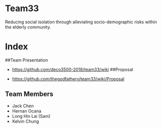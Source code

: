 # Team33

Reducing social isolation through alleviating socio-demographic risks within the elderly community.

# Index
##Team Presentation
* https://github.com/deco3500-2018/team33/wiki
##Proposal

* https://github.com/thegodfatherv/team33/wiki/Proposal

## Team Members

* Jack Chen
* Hernan Ocana
* Long Hin Lai (Sam)
* Kelvin Chung

